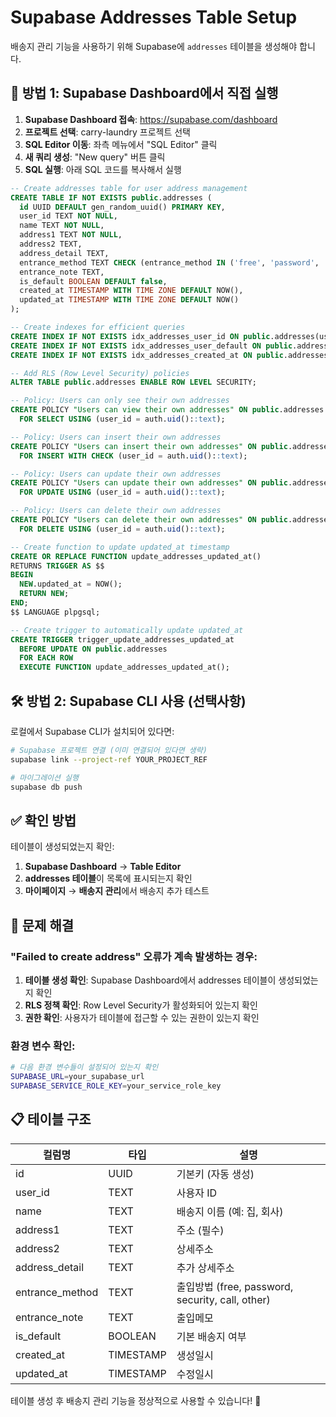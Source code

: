 # Supabase Addresses Table Setup

배송지 관리 기능을 사용하기 위해 Supabase에 `addresses` 테이블을 생성해야 합니다.

## 🚀 **방법 1: Supabase Dashboard에서 직접 실행**

1. **Supabase Dashboard 접속**: https://supabase.com/dashboard
2. **프로젝트 선택**: carry-laundry 프로젝트 선택
3. **SQL Editor 이동**: 좌측 메뉴에서 "SQL Editor" 클릭
4. **새 쿼리 생성**: "New query" 버튼 클릭
5. **SQL 실행**: 아래 SQL 코드를 복사해서 실행

```sql
-- Create addresses table for user address management
CREATE TABLE IF NOT EXISTS public.addresses (
  id UUID DEFAULT gen_random_uuid() PRIMARY KEY,
  user_id TEXT NOT NULL,
  name TEXT NOT NULL,
  address1 TEXT NOT NULL,
  address2 TEXT,
  address_detail TEXT,
  entrance_method TEXT CHECK (entrance_method IN ('free', 'password', 'security', 'call', 'other')),
  entrance_note TEXT,
  is_default BOOLEAN DEFAULT false,
  created_at TIMESTAMP WITH TIME ZONE DEFAULT NOW(),
  updated_at TIMESTAMP WITH TIME ZONE DEFAULT NOW()
);

-- Create indexes for efficient queries
CREATE INDEX IF NOT EXISTS idx_addresses_user_id ON public.addresses(user_id);
CREATE INDEX IF NOT EXISTS idx_addresses_user_default ON public.addresses(user_id, is_default) WHERE is_default = true;
CREATE INDEX IF NOT EXISTS idx_addresses_created_at ON public.addresses(created_at);

-- Add RLS (Row Level Security) policies
ALTER TABLE public.addresses ENABLE ROW LEVEL SECURITY;

-- Policy: Users can only see their own addresses
CREATE POLICY "Users can view their own addresses" ON public.addresses
  FOR SELECT USING (user_id = auth.uid()::text);

-- Policy: Users can insert their own addresses
CREATE POLICY "Users can insert their own addresses" ON public.addresses
  FOR INSERT WITH CHECK (user_id = auth.uid()::text);

-- Policy: Users can update their own addresses
CREATE POLICY "Users can update their own addresses" ON public.addresses
  FOR UPDATE USING (user_id = auth.uid()::text);

-- Policy: Users can delete their own addresses
CREATE POLICY "Users can delete their own addresses" ON public.addresses
  FOR DELETE USING (user_id = auth.uid()::text);

-- Create function to update updated_at timestamp
CREATE OR REPLACE FUNCTION update_addresses_updated_at()
RETURNS TRIGGER AS $$
BEGIN
  NEW.updated_at = NOW();
  RETURN NEW;
END;
$$ LANGUAGE plpgsql;

-- Create trigger to automatically update updated_at
CREATE TRIGGER trigger_update_addresses_updated_at
  BEFORE UPDATE ON public.addresses
  FOR EACH ROW
  EXECUTE FUNCTION update_addresses_updated_at();
```

## 🛠️ **방법 2: Supabase CLI 사용 (선택사항)**

로컬에서 Supabase CLI가 설치되어 있다면:

```bash
# Supabase 프로젝트 연결 (이미 연결되어 있다면 생략)
supabase link --project-ref YOUR_PROJECT_REF

# 마이그레이션 실행
supabase db push
```

## ✅ **확인 방법**

테이블이 생성되었는지 확인:

1. **Supabase Dashboard** → **Table Editor**
2. **addresses 테이블**이 목록에 표시되는지 확인
3. **마이페이지** → **배송지 관리**에서 배송지 추가 테스트

## 🔧 **문제 해결**

### "Failed to create address" 오류가 계속 발생하는 경우:

1. **테이블 생성 확인**: Supabase Dashboard에서 addresses 테이블이 생성되었는지 확인
2. **RLS 정책 확인**: Row Level Security가 활성화되어 있는지 확인
3. **권한 확인**: 사용자가 테이블에 접근할 수 있는 권한이 있는지 확인

### 환경 변수 확인:

```bash
# 다음 환경 변수들이 설정되어 있는지 확인
SUPABASE_URL=your_supabase_url
SUPABASE_SERVICE_ROLE_KEY=your_service_role_key
```

## 📋 **테이블 구조**

| 컬럼명 | 타입 | 설명 |
|--------|------|------|
| id | UUID | 기본키 (자동 생성) |
| user_id | TEXT | 사용자 ID |
| name | TEXT | 배송지 이름 (예: 집, 회사) |
| address1 | TEXT | 주소 (필수) |
| address2 | TEXT | 상세주소 |
| address_detail | TEXT | 추가 상세주소 |
| entrance_method | TEXT | 출입방법 (free, password, security, call, other) |
| entrance_note | TEXT | 출입메모 |
| is_default | BOOLEAN | 기본 배송지 여부 |
| created_at | TIMESTAMP | 생성일시 |
| updated_at | TIMESTAMP | 수정일시 |

테이블 생성 후 배송지 관리 기능을 정상적으로 사용할 수 있습니다! 🎉
